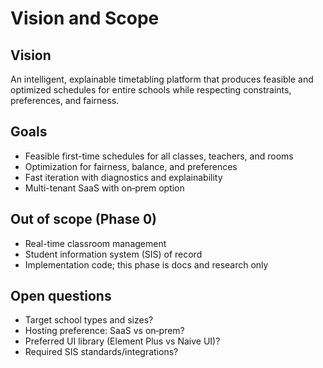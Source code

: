 # Vision and Scope

## Vision

An intelligent, explainable timetabling platform that produces feasible and optimized schedules for entire schools while respecting constraints, preferences, and fairness.

## Goals

- Feasible first-time schedules for all classes, teachers, and rooms
- Optimization for fairness, balance, and preferences
- Fast iteration with diagnostics and explainability
- Multi-tenant SaaS with on‑prem option

## Out of scope (Phase 0)

- Real-time classroom management
- Student information system (SIS) of record
- Implementation code; this phase is docs and research only

## Open questions

- Target school types and sizes?
- Hosting preference: SaaS vs on‑prem?
- Preferred UI library (Element Plus vs Naive UI)?
- Required SIS standards/integrations?

